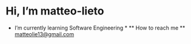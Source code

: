 # Hi, I’m matteo-lieto
* I’m currently learning Software Engineering *
** How to reach me ** matteolie13@gmail.com

<!---
matteo-lieto/matteo-lieto is a ✨ special ✨ repository because its `README.md` (this file) appears on your GitHub profile.
You can click the Preview link to take a look at your changes.
--->
